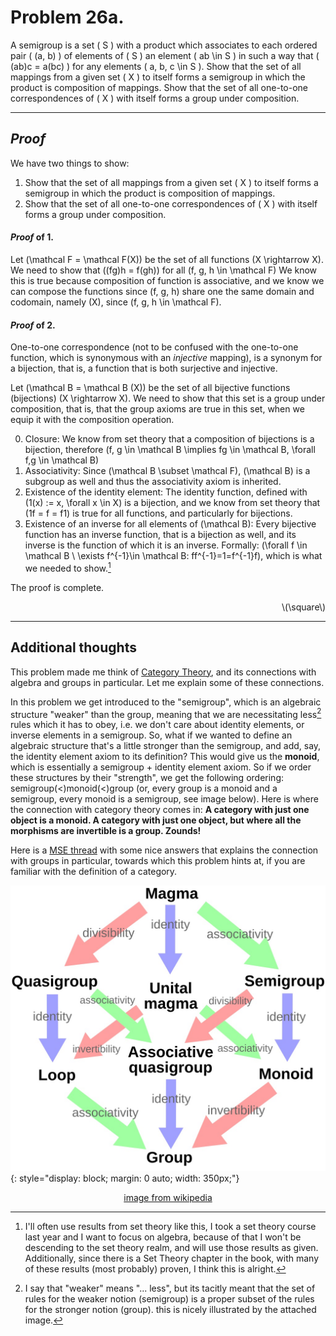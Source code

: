 # Problem  26a.

A semigroup is a set \( S \) with a product which associates to each ordered
pair \( (a, b) \) of elements of \( S \) an element \( ab \in S \) in such a way that \( (ab)c = a(bc) \) for any elements \( a, b, c \in S \). Show that the set of all mappings from a given set \( X \) to itself forms a semigroup in which the product is composition of mappings. Show that the set of all one-to-one correspondences of \( X \) with itself forms a group under composition.

---


## *Proof*

We have two things to show:

1. Show that the set of all mappings from a given
set \( X \) to itself forms a semigroup in which the product is composition of
mappings.
2. Show that the set of all one-to-one correspondences of \( X \) with
itself forms a group under composition.

#### *Proof* of 1.

Let \(\mathcal F = \mathcal F(X)\) be the set of all functions \(X \rightarrow X\).
We need to show that \((fg)h = f(gh)\) for all \(f, g, h \in \mathcal F\)
We know this is true because composition of function is associative, and we know we can compose the functions since \(f, g, h\) share one the same domain and codomain, namely \(X\), since \(f, g, h \in \mathcal F\).

#### *Proof* of 2.

One-to-one correspondence (not to be confused with the one-to-one function, which is synonymous with an *injective* mapping), is a synonym for a bijection, that is, a function that is both surjective and injective.

Let \(\mathcal B = \mathcal B (X)\) be the set of all bijective functions (bijections) \(X \rightarrow X\). We need to show that this set is a group under composition, that is, that the group axioms are true in this set, when we equip it with the composition operation.

0. Closure: We know from set theory that a composition of bijections is a bijection, therefore \(f, g \in \mathcal B \implies fg \in \mathcal B, \forall f,g \in \mathcal B\)
1. Associativity: Since \(\mathcal B \subset \mathcal F\), \(\mathcal B\) is a subgroup as well and thus the associativity axiom is inherited.
2. Existence of the identity element: The identity function, defined with \(1(x) := x, \forall x \in X\) is a bijection, and we know from set theory that \(1f = f = f1\) is true for all functions, and particularly for bijections.
3. Existence of an inverse for all elements of \(\mathcal B\): Every bijective function has an inverse function, that is a bijection as well, and its inverse is the function of which it is an inverse. Formally: \(\forall f \in \mathcal B \ \exists f^{-1}\in \mathcal B: ff^{-1}=1=f^{-1}f\), which is what we needed to show.[^1]



The proof is complete.
<div align="right">\(\square\)</div>

---

[^1]: I'll often use results from set theory like this, I took a set theory course last year and I want to focus on algebra, because of that I won't be descending to the set theory realm, and will use those results as given. Additionally, since there is a Set Theory chapter in the book, with many of these results (most probably) proven, I think this is alright.

## Additional thoughts

This problem made me think of [Category Theory](https://en.wikipedia.org/wiki/Category_theory), and its connections with algebra and groups in particular. Let me explain some of these connections. 

In this problem we get introduced to the "semigroup", which is an algebraic structure "weaker" than the group, meaning that we are necessitating less[^2] rules which it has to obey, i.e. we don't care about identity elements, or inverse elements in a semigroup. So, what if we wanted to define an algebraic structure that's a little stronger than the semigroup, and add, say, the identity element axiom to its definition? This would give us the **monoid**, which is essentially a semigroup + identity element axiom. So if we order these structures by their "strength", we get the following ordering: semigroup\(<\)monoid\(<\)group (or, every group is a monoid and a semigroup, every monoid is a semigroup, see image below). Here is where the connection with category theory comes in: **A category with just one object is a monoid. A category with just one object, but where all the morphisms are invertible is a group. Zounds!**

Here is a [MSE thread](https://math.stackexchange.com/questions/655902/a-question-about-groups-as-categories) with some nice answers that explains the connection with groups in particular, towards which this problem hints at, if you are familiar with the definition of a category.

![Alt text](images/magma-to-group.jpg){: style="display: block; margin: 0 auto; width: 350px;"}<p style="text-align: center"><a href="https://en.wikipedia.org/wiki/Monoid">image from wikipedia</a></p>

[^2]: I say that "weaker" means "... less", but its tacitly meant that the set of rules for the weaker notion (semigroup) is a proper subset of the rules for the stronger notion (group). this is nicely illustrated by the attached image.